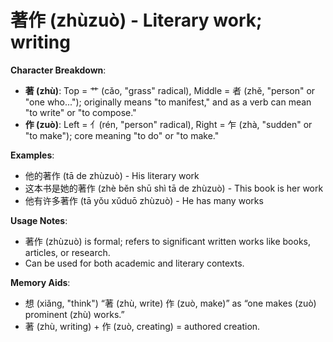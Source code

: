 # **著作 (zhùzuò) - Literary work; writing**

**Character Breakdown**:  
- **著 (zhù)**: Top = 艹 (cǎo, "grass" radical), Middle = 者 (zhě, "person" or "one who..."); originally means "to manifest," and as a verb can mean "to write" or "to compose."  
- **作 (zuò)**: Left = 亻(rén, "person" radical), Right = 乍 (zhà, "sudden" or "to make"); core meaning "to do" or "to make."

**Examples**:  
- 他的著作 (tā de zhùzuò) - His literary work  
- 这本书是她的著作 (zhè běn shū shì tā de zhùzuò) - This book is her work  
- 他有许多著作 (tā yǒu xǔduō zhùzuò) - He has many works

**Usage Notes**:  
- 著作 (zhùzuò) is formal; refers to significant written works like books, articles, or research.  
- Can be used for both academic and literary contexts.

**Memory Aids**:  
- 想 (xiǎng, "think") “著 (zhù, write) 作 (zuò, make)” as “one makes (zuò) prominent (zhù) works.”  
- 著 (zhù, writing) + 作 (zuò, creating) = authored creation.